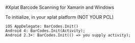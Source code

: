 ﻿#Xplat Barcode Scanning for Xamarin and Windows

To initialize, in your xplat platform (NOT YOUR PCL)

    iOS AppDelegate: BarCodes.Init()
    Android 4: BarCodes.Init(Activity);
    Android 2.3+: BarCodes.Init(() => you supply activity);
